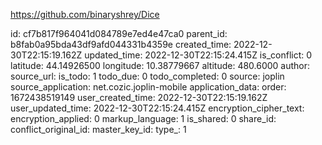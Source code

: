 https://github.com/binaryshrey/Dice

id: cf7b817f964041d084789e7ed4e47ca0
parent_id: b8fab0a95bda43df9afd044331b4359e
created_time: 2022-12-30T22:15:19.162Z
updated_time: 2022-12-30T22:15:24.415Z
is_conflict: 0
latitude: 44.14926500
longitude: 10.38779667
altitude: 480.6000
author: 
source_url: 
is_todo: 1
todo_due: 0
todo_completed: 0
source: joplin
source_application: net.cozic.joplin-mobile
application_data: 
order: 1672438519149
user_created_time: 2022-12-30T22:15:19.162Z
user_updated_time: 2022-12-30T22:15:24.415Z
encryption_cipher_text: 
encryption_applied: 0
markup_language: 1
is_shared: 0
share_id: 
conflict_original_id: 
master_key_id: 
type_: 1